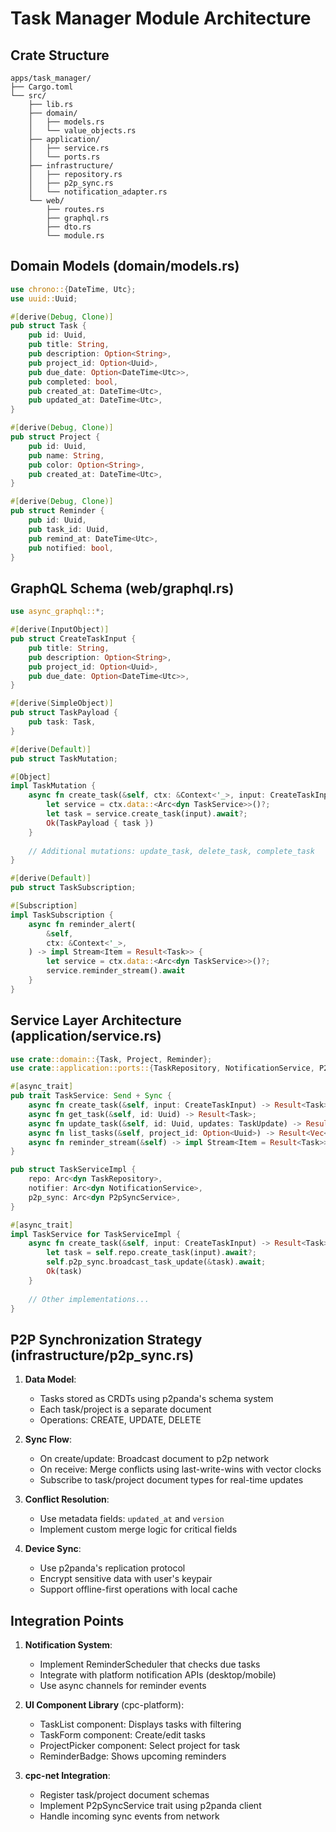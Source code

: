 # Task Manager Module Architecture

## Crate Structure
```
apps/task_manager/
├── Cargo.toml
└── src/
    ├── lib.rs
    ├── domain/
    │   ├── models.rs
    │   └── value_objects.rs
    ├── application/
    │   ├── service.rs
    │   └── ports.rs
    ├── infrastructure/
    │   ├── repository.rs
    │   ├── p2p_sync.rs
    │   └── notification_adapter.rs
    └── web/
        ├── routes.rs
        ├── graphql.rs
        ├── dto.rs
        └── module.rs
```

## Domain Models (domain/models.rs)
```rust
use chrono::{DateTime, Utc};
use uuid::Uuid;

#[derive(Debug, Clone)]
pub struct Task {
    pub id: Uuid,
    pub title: String,
    pub description: Option<String>,
    pub project_id: Option<Uuid>,
    pub due_date: Option<DateTime<Utc>>,
    pub completed: bool,
    pub created_at: DateTime<Utc>,
    pub updated_at: DateTime<Utc>,
}

#[derive(Debug, Clone)]
pub struct Project {
    pub id: Uuid,
    pub name: String,
    pub color: Option<String>,
    pub created_at: DateTime<Utc>,
}

#[derive(Debug, Clone)]
pub struct Reminder {
    pub id: Uuid,
    pub task_id: Uuid,
    pub remind_at: DateTime<Utc>,
    pub notified: bool,
}
```

## GraphQL Schema (web/graphql.rs)
```rust
use async_graphql::*;

#[derive(InputObject)]
pub struct CreateTaskInput {
    pub title: String,
    pub description: Option<String>,
    pub project_id: Option<Uuid>,
    pub due_date: Option<DateTime<Utc>>,
}

#[derive(SimpleObject)]
pub struct TaskPayload {
    pub task: Task,
}

#[derive(Default)]
pub struct TaskMutation;

#[Object]
impl TaskMutation {
    async fn create_task(&self, ctx: &Context<'_>, input: CreateTaskInput) -> Result<TaskPayload> {
        let service = ctx.data::<Arc<dyn TaskService>>()?;
        let task = service.create_task(input).await?;
        Ok(TaskPayload { task })
    }
    
    // Additional mutations: update_task, delete_task, complete_task
}

#[derive(Default)]
pub struct TaskSubscription;

#[Subscription]
impl TaskSubscription {
    async fn reminder_alert(
        &self,
        ctx: &Context<'_>,
    ) -> impl Stream<Item = Result<Task>> {
        let service = ctx.data::<Arc<dyn TaskService>>()?;
        service.reminder_stream().await
    }
}
```

## Service Layer Architecture (application/service.rs)
```rust
use crate::domain::{Task, Project, Reminder};
use crate::application::ports::{TaskRepository, NotificationService, P2pSyncService};

#[async_trait]
pub trait TaskService: Send + Sync {
    async fn create_task(&self, input: CreateTaskInput) -> Result<Task>;
    async fn get_task(&self, id: Uuid) -> Result<Task>;
    async fn update_task(&self, id: Uuid, updates: TaskUpdate) -> Result<Task>;
    async fn list_tasks(&self, project_id: Option<Uuid>) -> Result<Vec<Task>>;
    async fn reminder_stream(&self) -> impl Stream<Item = Result<Task>>;
}

pub struct TaskServiceImpl {
    repo: Arc<dyn TaskRepository>,
    notifier: Arc<dyn NotificationService>,
    p2p_sync: Arc<dyn P2pSyncService>,
}

#[async_trait]
impl TaskService for TaskServiceImpl {
    async fn create_task(&self, input: CreateTaskInput) -> Result<Task> {
        let task = self.repo.create_task(input).await?;
        self.p2p_sync.broadcast_task_update(&task).await;
        Ok(task)
    }
    
    // Other implementations...
}
```

## P2P Synchronization Strategy (infrastructure/p2p_sync.rs)
1. **Data Model**: 
   - Tasks stored as CRDTs using p2panda's schema system
   - Each task/project is a separate document
   - Operations: CREATE, UPDATE, DELETE

2. **Sync Flow**:
   - On create/update: Broadcast document to p2p network
   - On receive: Merge conflicts using last-write-wins with vector clocks
   - Subscribe to task/project document types for real-time updates

3. **Conflict Resolution**:
   - Use metadata fields: `updated_at` and `version` 
   - Implement custom merge logic for critical fields

4. **Device Sync**:
   - Use p2panda's replication protocol
   - Encrypt sensitive data with user's keypair
   - Support offline-first operations with local cache

## Integration Points
1. **Notification System**:
   - Implement ReminderScheduler that checks due tasks
   - Integrate with platform notification APIs (desktop/mobile)
   - Use async channels for reminder events

2. **UI Component Library** (cpc-platform):
   - TaskList component: Displays tasks with filtering
   - TaskForm component: Create/edit tasks
   - ProjectPicker component: Select project for task
   - ReminderBadge: Shows upcoming reminders

3. **cpc-net Integration**:
   - Register task/project document schemas
   - Implement P2pSyncService trait using p2panda client
   - Handle incoming sync events from network